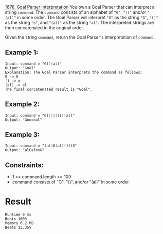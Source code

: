 
[1678. Goal Parser Interpretation](https://leetcode.com/problems/goal-parser-interpretation/description/)
You own a Goal Parser that can interpret a string `command`. The `command` consists of an alphabet of `"G"`, `"()"` and/or `"(al)"` in some order. The Goal Parser will interpret `"G"` as the string `"G"`, `"()"` as the string `"o"`, and `"(al)"` as the string `"al"`. The interpreted strings are then concatenated in the original order.

Given the string `command`, return the Goal Parser's interpretation of `command`.

 

## Example 1:
```
Input: command = "G()(al)"
Output: "Goal"
Explanation: The Goal Parser interprets the command as follows:
G -> G
() -> o
(al) -> al
The final concatenated result is "Goal".
```
## Example 2:
```
Input: command = "G()()()()(al)"
Output: "Gooooal"
```
## Example 3:
```
Input: command = "(al)G(al)()()G"
Output: "alGalooG"
```
## Constraints:

- 1 <= command.length <= 100
- command consists of "G", "()", and/or "(al)" in some order.

# Result
```
Runtime 0 ms
Beats 100%
Memory 6.2 MB
Beats 23.35%
```